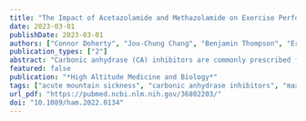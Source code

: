 ```yaml
---
title: "The Impact of Acetazolamide and Methazolamide on Exercise Performance in Normoxia and Hypoxia"
date: 2023-03-01
publishDate: 2023-03-01
authors: ["Connor Doherty", "Jou-Chung Chang", "Benjamin Thompson", "Erik Swenson", "Glen E. Foster", "Paolo B. Dominelli"]
publication_types: ["2"]
abstract: "Carbonic anhydrase (CA) inhibitors are commonly prescribed for acute mountain sickness (AMS). In this review, we sought to examine how two CA inhibitors, acetazolamide (AZ) and methazolamide (MZ), affect exercise performance in normoxia and hypoxia. First, we briefly describe the role of CA inhibition in facilitating the increase in ventilation and arterial oxygenation in preventing and treating AMS. Next, we detail how AZ affects exercise performance in normoxia and hypoxia and this is followed by a discussion on MZ. We emphasize that the overarching focus of the review is how the two drugs potentially affect exercise performance, rather than their ability to prevent/treat AMS per se, their interrelationship will be discussed. Overall, we suggest that AZ hinders exercise performance in normoxia, but may be beneficial in hypoxia. Based upon head-to-head studies of AZ and MZ in humans on diaphragmatic and locomotor strength in normoxia, MZ may be a better CA inhibitor when exercise performance is crucial at high altitude."
featured: false
publication: "*High Altitude Medicine and Biology*"
tags: ["acute mountain sickness", "carbonic anhydrase inhibitors", "maximal oxygen uptake"]
url_pdf: "https://pubmed.ncbi.nlm.nih.gov/36802203/"
doi: "10.1089/ham.2022.0134"
---
```

